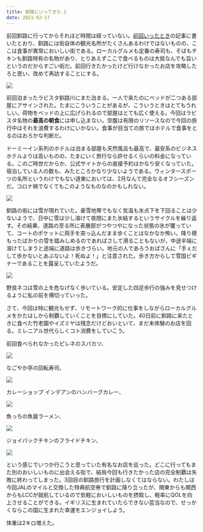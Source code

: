 ```yaml
---
title: 釧路にいってきた 2
date: 2021-02-17
---
```


前回釧路に行ってからそれほど時間は経っていない。[前回いったとき](https://xar.sh/post/1609657484/)の記事に書いたとおり、釧路には街自体の観光名所がたくさんあるわけではないものの、ここは食事が異常においしい街である。ローカルグルメも定番の寿司も、そばもチキンも釧路特有の名物があり、とりあえずここで食べるものは大抵なんでも旨いというのだからすごい街だ。前回行きたかったけど行けなかったお店を攻略したろと思い、改めて再訪することにする。

![](https://photos.smugmug.com/photos/i-BW8vL6S/0/17dfc7bf/X4/i-BW8vL6S-X4.jpg)

前回泊まったラビスタ釧路川にまた泊まる。一人で来たのにベッドが二つある部屋にアサインされた。たまにこういうことがあるが、こういうときはとてもうれしい。荷物をベッドの上に広げられるので部屋はとても広く使える。今回はラビスタ名物の**最高の朝食**には申し込まない。空腹は有限のリソースなので今回の旅行中はそれを浪費するわけにいかない。食事が目当ての旅ではホテルで食事をとるのはおろかな判断だ。

ドーミーイン系列のホテルは泊まる部屋も天然風呂も最高で、最安系のビジネスホテルよりは高いものの、たまにいく旅行なら許せるくらいの料金になっている。このご時世だからか、公式サイトからの直接予約はかなり安くなっていた。宿泊している人の数も、みたところかなり少ないようである。ウィンタースポーツの名所というわけでもない道東においては、2月なんて完全なるオフシーズンだ。コロナ禍でなくてもこのようなものなのかもしれない。

![](https://photos.smugmug.com/photos/i-rngrFJp/0/e3f84d06/X4/i-rngrFJp-X4.jpg)

釧路の街には雪が現れていた。豪雪地帯でもなく気温も氷点下を下回ることは少ないようで、日中に雪は少し溶けて夜間にまた氷結するというサイクルを繰り返す。その結果、道路の至る所に表層部がつやつやになった状態の氷が覆っていて、コートのポケットに両手を突っ込んだまま歩くことはなかなか怖い。降り積もったばかりの雪を踏みしめるのであればさして滑ることもないが、中途半端に溶けてしまうと途端に道路は歩きづらい。地元の人であろうおばさんに「手ぇだして歩かないとあぶないよ！死ぬよ！」と注意された。歩き方からして雪国ビギナーであることを露呈していたようだ。

![](https://photos.smugmug.com/photos/i-dnmPFCD/0/d8c654bc/X4/i-dnmPFCD-X4.jpg)

野良ネコは雪の上を危なげなく歩いている。安定した四足歩行の強みを見せつけるように私の前を横切っていった。

さて、今回は特に観光もせず、リモートワーク的に仕事をしながらローカルグルメをかたはしから制覇していくことを目標にしていた。40日前に釧路に来たときに食べた竹老園やイズミヤは残念だけどおいといて、まだ未体験のお店を回る。ミレニアル世代らしくコト消費をしていこう。

前回食べられなかったピレネのスパカツ、

![](https://photos.smugmug.com/photos/i-dfPnWZd/0/86d84e5e/X4/i-dfPnWZd-X4.jpg)

なごやか亭の回転寿司、

![](https://photos.smugmug.com/photos/i-gxRzzBG/0/d4f9e4fb/X4/i-gxRzzBG-X4.jpg)

カレーショップ インデアンのハンバーグカレー、

![](https://photos.smugmug.com/photos/i-vDsdjWK/0/dd080521/X4/i-vDsdjWK-X4.jpg)

魚っちの魚醤ラーメン、

![](https://photos.smugmug.com/photos/i-7VwLxC7/0/85563e22/X4/i-7VwLxC7-X4.jpg)

ジョイパックチキンのフライドチキン、

![](https://photos.smugmug.com/photos/i-KGW2XHv/0/ea25d404/X4/i-KGW2XHv-X4.jpg)

という感じでいつか行こうと思っていた有名なお店を巡った。どこに行ってもまた別のおいしいものに出会える街で、結局今回も行きたかった店の完全制覇は失敗に終わってしまった。3回目の釧路旅行を計画しなくてはならない。わたしは今回JALのマイルと交換した特典航空券で釧路に降り立ったが、関東からも関西からもLCCが就航しているので気軽においしいものを摂取し、軽率にQOLを向上させることができる。イギリスに生まれていたらできない芸当なので、せっかくならこの国に生まれた幸運をエンジョイしよう。

体重は2キロ増えた。
